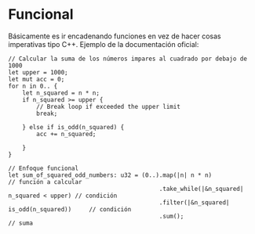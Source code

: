 # Funcional

Básicamente es ir encadenando funciones en vez de hacer cosas imperativas tipo C++. Ejemplo de la documentación oficial:

```rust, ignore
// Calcular la suma de los números impares al cuadrado por debajo de 1000
let upper = 1000;
let mut acc = 0;
for n in 0.. {
    let n_squared = n * n;
    if n_squared >= upper {
        // Break loop if exceeded the upper limit
        break;
        
    } else if is_odd(n_squared) {
        acc += n_squared;
        
    }
}

// Enfoque funcional
let sum_of_squared_odd_numbers: u32 = (0..).map(|n| n * n)                             // función a calcular
                                           .take_while(|&n_squared| n_squared < upper) // condición
                                           .filter(|&n_squared| is_odd(n_squared))     // condición
                                           .sum();                                     // suma
```
